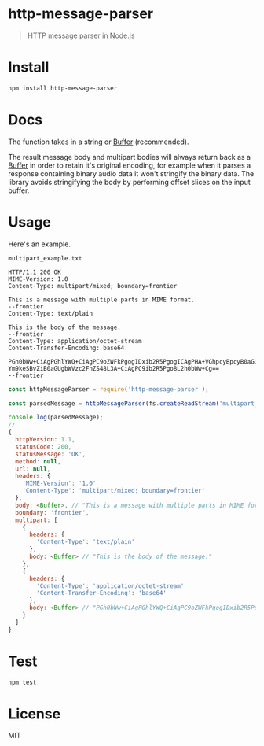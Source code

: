 # http-message-parser

> HTTP message parser in Node.js

# Install

```bash
npm install http-message-parser
```

# Docs

The function takes in a string or [Buffer](https://nodejs.org/api/buffer.html) (recommended).

The result message body and multipart bodies will always return back as a [Buffer](https://nodejs.org/api/buffer.html) in order to retain it's original encoding, for example when it parses a response containing binary audio data it won't stringify the binary data. The library avoids stringifying the body by performing offset slices on the input buffer.

# Usage

Here's an example.

`multipart_example.txt`

```
HTTP/1.1 200 OK
MIME-Version: 1.0
Content-Type: multipart/mixed; boundary=frontier

This is a message with multiple parts in MIME format.
--frontier
Content-Type: text/plain

This is the body of the message.
--frontier
Content-Type: application/octet-stream
Content-Transfer-Encoding: base64

PGh0bWw+CiAgPGhlYWQ+CiAgPC9oZWFkPgogIDxib2R5PgogICAgPHA+VGhpcyBpcyB0aGUg
Ym9keSBvZiB0aGUgbWVzc2FnZS48L3A+CiAgPC9ib2R5Pgo8L2h0bWw+Cg==
--frontier
```

```javascript
const httpMessageParser = require('http-message-parser');

const parsedMessage = httpMessageParser(fs.createReadStream('multipart_example.txt'));

console.log(parsedMessage);
//
{
  httpVersion: 1.1,
  statusCode: 200,
  statusMessage: 'OK',
  method: null,
  url: null,
  headers: {
    'MIME-Version': '1.0'
    'Content-Type': 'multipart/mixed; boundary=frontier'
  },
  body: <Buffer>, // "This is a message with multiple parts in MIME format."
  boundary: 'frontier',
  multipart: [
    {
      headers: {
        'Content-Type': 'text/plain'
      },
      body: <Buffer> // "This is the body of the message."
    },
    {
      headers: {
        'Content-Type': 'application/octet-stream'
        'Content-Transfer-Encoding': 'base64'
      },
      body: <Buffer> // "PGh0bWw+CiAgPGhlYWQ+CiAgPC9oZWFkPgogIDxib2R5Pgog..."
    }
  ]
}
```

# Test

```bash
npm test
```

# License

MIT

